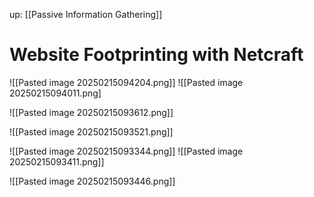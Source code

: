 up: [[Passive Information Gathering]]

# Website Footprinting with Netcraft

![[Pasted image 20250215094204.png]]
![[Pasted image 20250215094011.png]

![[Pasted image 20250215093612.png]]


![[Pasted image 20250215093521.png]]

![[Pasted image 20250215093344.png]]
![[Pasted image 20250215093411.png]]


![[Pasted image 20250215093446.png]]

